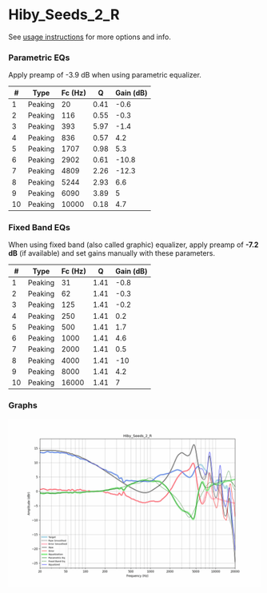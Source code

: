 # Hiby_Seeds_2_R
See [usage instructions](https://github.com/jaakkopasanen/AutoEq#usage) for more options and info.

### Parametric EQs
Apply preamp of -3.9 dB when using parametric equalizer.

|   # | Type    |   Fc (Hz) |    Q |   Gain (dB) |
|-----|---------|-----------|------|-------------|
|   1 | Peaking |        20 | 0.41 |        -0.6 |
|   2 | Peaking |       116 | 0.55 |        -0.3 |
|   3 | Peaking |       393 | 5.97 |        -1.4 |
|   4 | Peaking |       836 | 0.57 |         4.2 |
|   5 | Peaking |      1707 | 0.98 |         5.3 |
|   6 | Peaking |      2902 | 0.61 |       -10.8 |
|   7 | Peaking |      4809 | 2.26 |       -12.3 |
|   8 | Peaking |      5244 | 2.93 |         6.6 |
|   9 | Peaking |      6090 | 3.89 |         5   |
|  10 | Peaking |     10000 | 0.18 |         4.7 |

### Fixed Band EQs
When using fixed band (also called graphic) equalizer, apply preamp of **-7.2 dB** (if available) and set gains manually with these parameters.

|   # | Type    |   Fc (Hz) |    Q |   Gain (dB) |
|-----|---------|-----------|------|-------------|
|   1 | Peaking |        31 | 1.41 |        -0.8 |
|   2 | Peaking |        62 | 1.41 |        -0.3 |
|   3 | Peaking |       125 | 1.41 |        -0.2 |
|   4 | Peaking |       250 | 1.41 |         0.2 |
|   5 | Peaking |       500 | 1.41 |         1.7 |
|   6 | Peaking |      1000 | 1.41 |         4.6 |
|   7 | Peaking |      2000 | 1.41 |         0.5 |
|   8 | Peaking |      4000 | 1.41 |       -10   |
|   9 | Peaking |      8000 | 1.41 |         4.2 |
|  10 | Peaking |     16000 | 1.41 |         7   |

### Graphs
![](./Hiby_Seeds_2_R.png)
